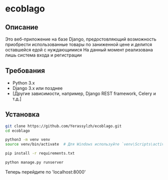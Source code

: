 # ecoblago

## Описание
Это веб-приложение на базе Django, предостовляющий возможность приобрести использованные товары по заниженной цене и делится оставшейся едой с нуждающимися
На данный момент реализована лишь система входа и регистрации

## Требования
- Python 3.x
- Django 3.x или позднее
- [Другие зависимости, например, Django REST framework, Celery и т.д.]

## Установка

```bash
git clone https://github.com/Yerassylzh/ecoblago.git
cd ecoblago
```

```bash
python3 -m venv venv
source venv/bin/activate  # Для Windows используйте `venv\Scripts\activate`
```

```bash
pip install -r requirements.txt
```

```bash
python manage.py runserver
```

Теперь перейдите по 'localhost:8000'
